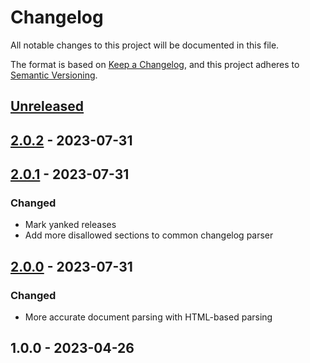# Changelog

All notable changes to this project will be documented in this file.

The format is based on [Keep a Changelog](https://keepachangelog.com/en/1.0.0/),
and this project adheres to [Semantic Versioning](https://semver.org/spec/v2.0.0.html).

<a name="unreleased"></a>
## [Unreleased]


<a name="2.0.2"></a>
## [2.0.2] - 2023-07-31

<a name="2.0.1"></a>
## [2.0.1] - 2023-07-31
### Changed
- Mark yanked releases
- Add more disallowed sections to common changelog parser


<a name="2.0.0"></a>
## [2.0.0] - 2023-07-31
### Changed
- More accurate document parsing with HTML-based parsing


<a name="1.0.0"></a>
## 1.0.0 - 2023-04-26

[Unreleased]: https://github.com/faustbrian/laravel-changelog-parser/compare/2.0.2...HEAD
[2.0.2]: https://github.com/faustbrian/laravel-changelog-parser/compare/2.0.1...2.0.2
[2.0.1]: https://github.com/faustbrian/laravel-changelog-parser/compare/2.0.0...2.0.1
[2.0.0]: https://github.com/faustbrian/laravel-changelog-parser/compare/1.0.0...2.0.0
